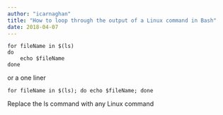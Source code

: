 ```yaml
---
author: "icarnaghan"
title: "How to loop through the output of a Linux command in Bash"
date: 2018-04-07
---
```


```
for fileName in $(ls)
do
	echo $fileName
done
```

or a one liner

```
for fileName in $(ls); do echo $fileName; done
```

Replace the ls command with any Linux command
